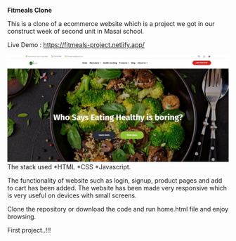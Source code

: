 **Fitmeals Clone**


This is a clone of a ecommerce website which is a project we got in our construct week of second unit in Masai school.

Live Demo : https://fitmeals-project.netlify.app/


![This is an image](img.jpeg)
The stack used 
*HTML 
*CSS
*Javascript.

The functionality of website such as login, signup, product pages and add to cart has been added.
The website has been made very responsive which is very useful on devices with small screens.


Clone the repository or download the code and run home.html file and enjoy browsing.

First project..!!!






